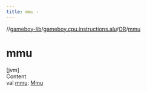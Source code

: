 ```yaml
---
title: mmu -
---
```

//[gameboy-lib](../../index.md)/[gameboy.cpu.instructions.alu](../index.md)/[OR](index.md)/[mmu](mmu.md)



# mmu  
[jvm]  
Content  
val [mmu](mmu.md): [Mmu](../../gameboy.memory/-mmu/index.md)  



